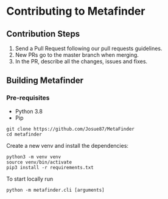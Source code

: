 # Contributing to Metafinder

## Contribution Steps

1. Send a Pull Request following our pull requests guidelines.
2. New PRs go to the master branch when merging.
3. In the PR, describe all the changes, issues and fixes.

## Building Metafinder

### Pre-requisites

- Python 3.8
- Pip

```
git clone https://github.com/Josue87/MetaFinder
cd metafinder
```

Create a new venv and install the dependencies:

```
python3 -m venv venv  
source venv/bin/activate
pip3 install -r requirements.txt
```

To start locally run 

```
python -m metafinder.cli [arguments]
```

